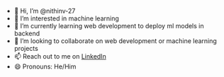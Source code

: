 - 👋 Hi, I’m @nithinv-27
- 👀 I’m interested in machine learning
- 🌱 I’m currently learning web development to deploy ml models in backend
- 💞️ I’m looking to collaborate on web development or machine learning projects
- 📫 Reach out to me on [LinkedIn](https://www.linkedin.com/in/taraka-nithin-vankala/)
- 😄 Pronouns: He/Him

<!---
nithinv-27/nithinv-27 is a ✨ special ✨ repository because its `README.md` (this file) appears on your GitHub profile.
You can click the Preview link to take a look at your changes.
--->
